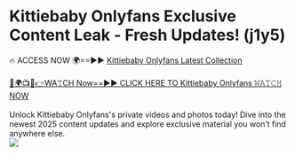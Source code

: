 # Kittiebaby Onlyfans Exclusive Content Leak - Fresh Updates! (j1y5)

🔥 ACCESS NOW 🌍==►► <a href="https://tinyurl.com/kvy9nzfs" rel="nofollow">Kittiebaby Onlyfans Latest Collection</a>
<br><br>
[🔴🌍📺📱👉WA𝚃CH Now==►► CLICK HERE TO Kittiebaby Onlyfans 𝚆𝙰𝚃𝙲𝙷 NOW](https://tinyurl.com/kvy9nzfs)
<br><br>
Unlock Kittiebaby Onlyfans's private videos and photos today! Dive into the newest 2025 content updates and explore exclusive material you won’t find anywhere else.
<br>
<a href="https://tinyurl.com/kvy9nzfs" rel="nofollow" data-target="animated-image.originalLink"><img src="https://camo.githubusercontent.com/8a4f000d20f83aca3bf7ec5f350d767afa0574a8a352519fd8cfa583a6f93a33/68747470733a2f2f692e696d6775722e636f6d2f644a486b345a712e676966" data-canonical-src="https://i.imgur.com/dJHk4Zq.gif" style="max-width: 100%; display: inline-block;" data-target="animated-image.originalImage"></a>
<br>
